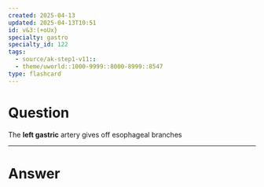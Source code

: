 ```yaml
---
created: 2025-04-13
updated: 2025-04-13T10:51
id: v&3:(+oUx}
specialty: gastro
specialty_id: 122
tags:
  - source/ak-step1-v11::
  - theme/uworld::1000-9999::8000-8999::8547
type: flashcard
---
```


# Question
The **left gastric** artery gives off esophageal branches

---

# Answer
